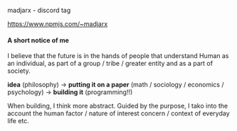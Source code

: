 madjarx - discord tag

https://www.npmjs.com/~madjarx

#### A short notice of me

I believe that the future is in the hands of people that understand Human as an individual, as part of a group / tribe / greater entity and as a part of society.

**idea** (philosophy) -> **putting it on a paper** (math / sociology / economics / psychology) -> **building it** (programming!!)  

When building, I think more abstract. Guided by the purpose, I tako into the account the human factor / nature of interest concern / context of everyday life etc.
